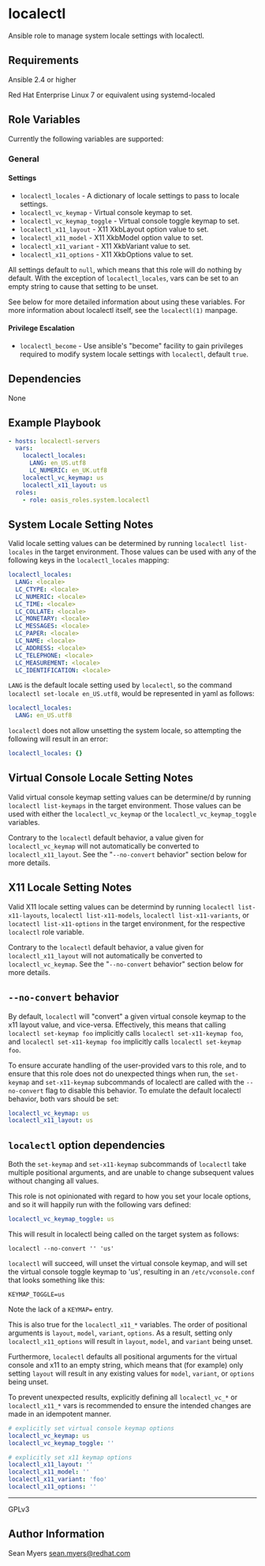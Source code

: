 localectl
=========

Ansible role to manage system locale settings with localectl.


Requirements
------------

Ansible 2.4 or higher

Red Hat Enterprise Linux 7 or equivalent using systemd-localed

Role Variables
--------------

Currently the following variables are supported:

### General

#### Settings

* `localectl_locales` - A dictionary of locale settings to pass to locale settings.
* `localectl_vc_keymap` - Virtual console keymap to set.
* `localectl_vc_keymap_toggle` - Virtual console toggle keymap to set.
* `localectl_x11_layout` - X11 XkbLayout option value to set.
* `localectl_x11_model` - X11 XkbModel option value to set.
* `localectl_x11_variant` - X11 XkbVariant value to set.
* `localectl_x11_options` - X11 XkbOptions value to set.

All settings default to `null`, which means that this role will do nothing by
default. With the exception of `localectl_locales`, vars can be set to an empty string
to cause that setting to be unset.

See below for more detailed information about using these variables.
For more information about localectl itself, see the `localectl(1)` manpage.

#### Privilege Escalation

* `localectl_become` - Use ansible's "become" facility to gain privileges
  required to modify system locale settings with `localectl`, default `true`.

Dependencies
------------

None

Example Playbook
----------------

```yaml
- hosts: localectl-servers
  vars:
    localectl_locales:
      LANG: en_US.utf8
      LC_NUMERIC: en_UK.utf8
    localectl_vc_keymap: us
    localectl_x11_layout: us
  roles:
    - role: oasis_roles.system.localectl
```

System Locale Setting Notes
---------------------------

Valid locale setting values can be determined by running `localectl list-locales`
in the target environment. Those values can be used with any of the following
keys in the `localectl_locales` mapping:

```yaml
localectl_locales:
  LANG: <locale>
  LC_CTYPE: <locale>
  LC_NUMERIC: <locale>
  LC_TIME: <locale>
  LC_COLLATE: <locale>
  LC_MONETARY: <locale>
  LC_MESSAGES: <locale>
  LC_PAPER: <locale>
  LC_NAME: <locale>
  LC_ADDRESS: <locale>
  LC_TELEPHONE: <locale>
  LC_MEASUREMENT: <locale>
  LC_IDENTIFICATION: <locale>
```

`LANG` is the default locale setting used by `localectl`, so the command
`localectl set-locale en_US.utf8`, would be represented in yaml as follows:

```yaml
localectl_locales:
  LANG: en_US.utf8
```

`localectl` does not allow unsetting the system locale, so attempting
the following will result in an error:

```yaml
localectl_locales: {}
```

Virtual Console Locale Setting Notes
------------------------------------

Valid virtual console keymap setting values can be determine/d by running
`localectl list-keymaps` in the target environment. Those values can
be used with either the `localectl_vc_keymap` or the
`localectl_vc_keymap_toggle` variables.

Contrary to the `localectl` default behavior, a value given for
`localectl_vc_keymap` will not automatically be converted to
`localectl_x11_layout`. See the "`--no-convert` behavior" section below
for more details.

X11 Locale Setting Notes
------------------------

Valid X11 locale setting values can be determind by running
`localectl list-x11-layouts`, `localectl list-x11-models`,
`localectl list-x11-variants`, or `locatectl list-x11-options`
in the target environment, for the respective `localectl` role variable.

Contrary to the `localectl` default behavior, a value given for
`localectl_x11_layout` will not automatically be converted to
`localectl_vc_keymap`. See the "`--no-convert` behavior" section below
for more details.

`--no-convert` behavior
-----------------------

By default, `localectl` will "convert" a given virtual console keymap to
the x11 layout value, and vice-versa. Effectively, this means that calling
`localectl set-keymap foo` implicitly calls `localectl set-x11-keymap foo`,
and `localectl set-x11-keymap foo` implicitly calls `localectl set-keymap foo`.

To ensure accurate handling of the user-provided vars to this role, and to
ensure that this role does not do unexpected things when run, the
`set-keymap` and `set-x11-keymap` subcommands of localectl are called with
the `--no-convert` flag to disable this behavior. To emulate the default
localectl behavior, both vars should be set:

```yaml
localectl_vc_keymap: us
localectl_x11_layout: us
```

`localectl` option dependencies
-------------------------------

Both the `set-keymap` and `set-x11-keymap` subcommands of `localectl` take
multiple positional arguments, and are unable to change subsequent values
without changing all values.

This role is not opinionated with regard to how you set your locale options,
and so it will happily run with the following vars defined:

```yaml
localectl_vc_keymap_toggle: us
```

This will result in localectl being called on the target system as follows:
```
localectl --no-convert '' 'us'
```

`localectl` will succeed, will unset the virtual console keymap, and will set
the virtual console toggle keymap to 'us', resulting in an `/etc/vconsole.conf`
that looks something like this:

```
KEYMAP_TOGGLE=us
```

Note the lack of a `KEYMAP=` entry.

This is also true for the `localectl_x11_*` variables. The order of positional
arguments is `layout`, `model`, `variant`, `options`. As a result, setting
only `localectl_x11_options` will result in `layout`, `model`, and `variant`
being unset.

Furthermore, `localectl` defaults all positional arguments for the virtual
console and x11 to an empty string, which means that (for example) only
setting `layout` will result in any existing values for `model`, `variant`, or
`options` being unset.

To prevent unexpected results, explicitly defining all `localectl_vc_*` or
`localectl_x11_*` vars is recommended to ensure the intended changes are made
in an idempotent manner.

```yaml
# explicitly set virtual console keymap options
localectl_vc_keymap: us
localectl_vc_keymap_toggle: ''

# explicitly set x11 keymap options
localectl_x11_layout: ''
localectl_x11_model: ''
localectl_x11_variant: 'foo'
localectl_x11_options: ''
```

-------

GPLv3

Author Information
------------------

Sean Myers <sean.myers@redhat.com>
